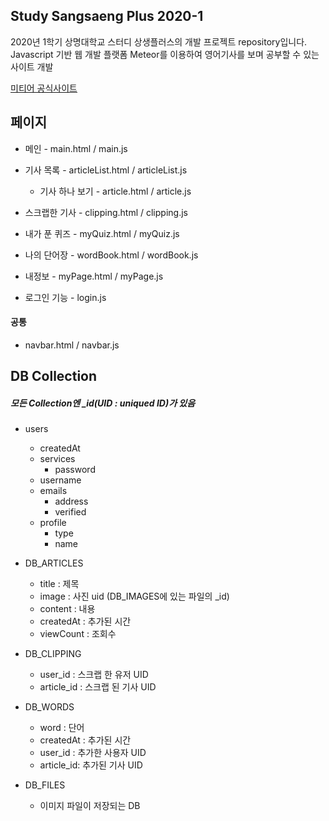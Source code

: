 ## Study Sangsaeng Plus 2020-1

2020년 1학기 상명대학교 스터디 상생플러스의 개발 프로젝트 repository입니다.   
Javascript 기반 웹 개발 플랫폼 Meteor를 이용하여 영어기사를 보며 공부할 수 있는 사이트 개발

[미티어 공식사이트](https://www.meteor.com/)

## 페이지
* 메인 - main.html / main.js
*  기사 목록 - articleList.html / articleList.js
    * 기사 하나 보기 - article.html / article.js
* 스크랩한 기사 - clipping.html / clipping.js
* 내가 푼 퀴즈 - myQuiz.html / myQuiz.js
* 나의 단어장 - wordBook.html / wordBook.js   

* 내정보 - myPage.html / myPage.js
* 로그인 기능 - login.js   
#### 공통
* navbar.html / navbar.js   

## DB Collection
##### 모든 Collection엔 _id(UID : uniqued ID)가 있음
* users
    * createdAt
    * services
        * password
    * username
    * emails
        * address
        * verified
    * profile
        * type
        * name
        

* DB_ARTICLES
    * title : 제목
    * image : 사진 uid (DB_IMAGES에 있는 파일의 _id)
    * content : 내용
    * createdAt : 추가된 시간
    * viewCount : 조회수
    
* DB_CLIPPING
    * user_id : 스크랩 한 유저 UID
    * article_id : 스크랩 된 기사 UID

* DB_WORDS
    * word : 단어
    * createdAt : 추가된 시간
    * user_id : 추가한 사용자 UID
    * article_id: 추가된 기사 UID
    
* DB_FILES
    * 이미지 파일이 저장되는 DB
    

